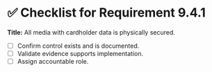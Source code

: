 # ✅ Checklist for Requirement 9.4.1

**Title:** All media with cardholder data is physically secured.

- [ ] Confirm control exists and is documented.
- [ ] Validate evidence supports implementation.
- [ ] Assign accountable role.
